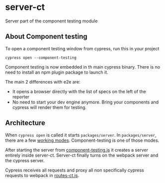 # server-ct

Server part of the component testing module


## About Component testing

To open a component testing window from cypress, run this in your project

```
cypress open --component-testing
```

Component testing is now embedded in th main cypress binary.
There is no need to install an npm plugin package to launch it.

The main 2 differences with e2e are:
- It opens a browser directly with the list of specs on the left of the reporter
- No need to start your dev engine anymore. Bring your components and cypress will render them for testing.

## Architecture

When `cypress open` is called it starts `packages/server`. 
In `packages/server`, there are a few [working modes](../server/lib/modes/index.js).
Component-testing is one of those modes.

After starting the server from [component-testing.js](../server/lib/modes/component-testing.js) it creates a server entirely inside server-ct.
Server-ct finally turns on the webpack server and the cypress server.

Cypress receives all requests and proxy all non specifically cypress requests to webpack in [routes-ct.js](./src/route-ct.js).
